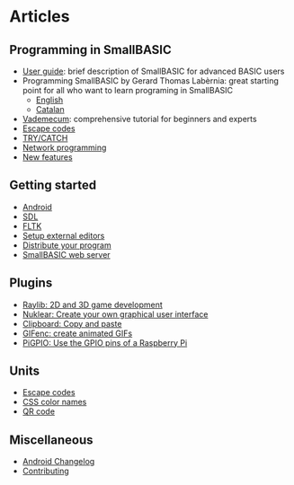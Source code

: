 # Articles

## Programming in SmallBASIC

- [User guide](/pages/guide.html): brief description of SmallBASIC for advanced BASIC users
- Programming SmallBASIC  by Gerard Thomas Lab&egrave;rnia: great starting point for all who want to learn programing in SmallBASIC
  - [English](/pages/course_gtl.html)
  - [Catalan](/docs/smallbasic.ca.pdf)
- [Vademecum](/pages/vade.html): comprehensive tutorial for beginners and experts
- [Escape codes](/pages/escape.html)
- [TRY/CATCH](/pages/trycatch.html)
- [Network programming](/pages/network.html)
- [New features](/pages/features.html)

## Getting started

- [Android](/pages/android.html)
- [SDL](/pages/sdl.html)
- [FLTK](/pages/fltk.html)
- [Setup external editors](/pages/language_support.html)
- [Distribute your program](/pages/distributiontool.html)
- [SmallBASIC web server](/pages/sbasicw.html)

## Plugins

- [Raylib: 2D and 3D game development](/pages/plugins_raylib.html)
- [Nuklear: Create your own graphical user interface](/pages/plugins_nuklear.html)
- [Clipboard: Copy and paste](/pages/plugins_clipboard.html)
- [GIFenc: create animated GIFs](/pages/plugins_gifenc.html)
- [PiGPIO: Use the GPIO pins of a Raspberry Pi](/pages/plugins_pigpio.html)

## Units

- [Escape codes](/pages/escape.html)
- [CSS color names](/pages/units_css_color_names.html)
- [QR code](/pages/units_qrcode.html)

## Miscellaneous

- [Android Changelog](/pages/android_changelog.html)
- [Contributing](/pages/contributing.html)

